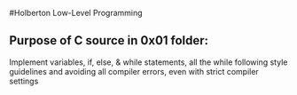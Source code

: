 #Holberton Low-Level Programming

## Purpose of C source in 0x01 folder:

Implement variables, if, else, & while statements, all the while following style guidelines and avoiding all compiler errors, even with strict compiler settings
